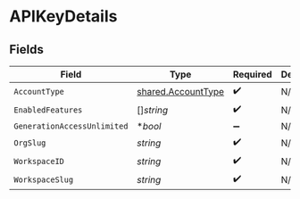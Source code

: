 # APIKeyDetails


## Fields

| Field                                                           | Type                                                            | Required                                                        | Description                                                     |
| --------------------------------------------------------------- | --------------------------------------------------------------- | --------------------------------------------------------------- | --------------------------------------------------------------- |
| `AccountType`                                                   | [shared.AccountType](../../../pkg/models/shared/accounttype.md) | :heavy_check_mark:                                              | N/A                                                             |
| `EnabledFeatures`                                               | []*string*                                                      | :heavy_check_mark:                                              | N/A                                                             |
| `GenerationAccessUnlimited`                                     | **bool*                                                         | :heavy_minus_sign:                                              | N/A                                                             |
| `OrgSlug`                                                       | *string*                                                        | :heavy_check_mark:                                              | N/A                                                             |
| `WorkspaceID`                                                   | *string*                                                        | :heavy_check_mark:                                              | N/A                                                             |
| `WorkspaceSlug`                                                 | *string*                                                        | :heavy_check_mark:                                              | N/A                                                             |